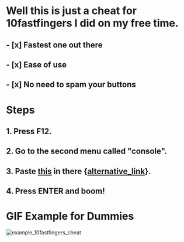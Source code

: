 # Well this is just a cheat for 10fastfingers I did on my free time.
## - [x] Fastest one out there
## - [x] Ease of use
## - [x] No need to spam your buttons

# Steps

## 1. Press F12.
## 2. Go to the second menu called "console".
## 3. Paste [this](https://pastebin.com/XSng70Cb) in there {[alternative_link](https://github.com/lowylow/10fastfingers_cheat/blob/master/cheat.js)}.
## 4. Press ENTER and boom!

# GIF Example for Dummies
![example_10fastfingers_cheat](https://i.imgur.com/8lv0fAk.gif)
